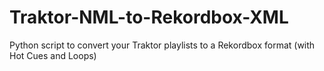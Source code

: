# Traktor-NML-to-Rekordbox-XML
Python script to convert your Traktor playlists to a Rekordbox format (with Hot Cues and Loops)
